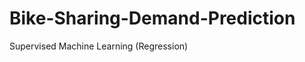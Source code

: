 # Bike-Sharing-Demand-Prediction
Supervised Machine Learning (Regression)                                                                   

